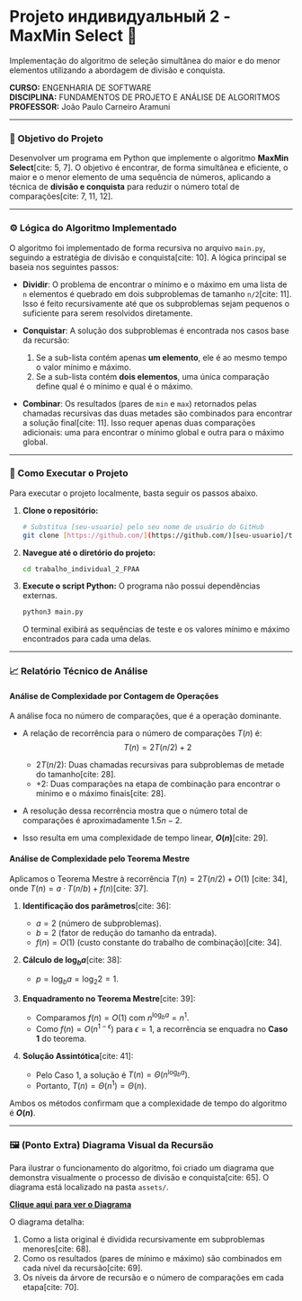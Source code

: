 # Projeto  индивидуальный 2 - MaxMin Select 📝

Implementação do algoritmo de seleção simultânea do maior e do menor elementos utilizando a abordagem de divisão e conquista.

**CURSO:** ENGENHARIA DE SOFTWARE  
**DISCIPLINA:** FUNDAMENTOS DE PROJETO E ANÁLISE DE ALGORITMOS  
**PROFESSOR:** João Paulo Carneiro Aramuni

---

### 🎯 Objetivo do Projeto

Desenvolver um programa em Python que implemente o algoritmo **MaxMin Select**[cite: 5, 7]. O objetivo é encontrar, de forma simultânea e eficiente, o maior e o menor elemento de uma sequência de números, aplicando a técnica de **divisão e conquista** para reduzir o número total de comparações[cite: 7, 11, 12].

---

### ⚙️ Lógica do Algoritmo Implementado

O algoritmo foi implementado de forma recursiva no arquivo `main.py`, seguindo a estratégia de divisão e conquista[cite: 10]. A lógica principal se baseia nos seguintes passos:

-   **Dividir**: O problema de encontrar o mínimo e o máximo em uma lista de `n` elementos é quebrado em dois subproblemas de tamanho `n/2`[cite: 11]. Isso é feito recursivamente até que os subproblemas sejam pequenos o suficiente para serem resolvidos diretamente.

-   **Conquistar**: A solução dos subproblemas é encontrada nos casos base da recursão:
    1.  Se a sub-lista contém apenas **um elemento**, ele é ao mesmo tempo o valor mínimo e máximo.
    2.  Se a sub-lista contém **dois elementos**, uma única comparação define qual é o mínimo e qual é o máximo.

-   **Combinar**: Os resultados (pares de `min` e `max`) retornados pelas chamadas recursivas das duas metades são combinados para encontrar a solução final[cite: 11]. Isso requer apenas duas comparações adicionais: uma para encontrar o mínimo global e outra para o máximo global.

---

### 🚀 Como Executar o Projeto

Para executar o projeto localmente, basta seguir os passos abaixo.

1.  **Clone o repositório:**
    ```bash
    # Substitua [seu-usuario] pelo seu nome de usuário do GitHub
    git clone [https://github.com/](https://github.com/)[seu-usuario]/trabalho_individual_2_FPAA.git
    ```

2.  **Navegue até o diretório do projeto:**
    ```bash
    cd trabalho_individual_2_FPAA
    ```

3.  **Execute o script Python:**
    O programa não possui dependências externas.
    ```bash
    python3 main.py
    ```
    O terminal exibirá as sequências de teste e os valores mínimo e máximo encontrados para cada uma delas.

---

### 📈 Relatório Técnico de Análise

#### Análise de Complexidade por Contagem de Operações

A análise foca no número de comparações, que é a operação dominante.

-   A relação de recorrência para o número de comparações $T(n)$ é:
    $$ T(n) = 2T(n/2) + 2 $$
    -   $2T(n/2)$: Duas chamadas recursivas para subproblemas de metade do tamanho[cite: 28].
    -   $+ 2$: Duas comparações na etapa de combinação para encontrar o mínimo e o máximo finais[cite: 28].

-   A resolução dessa recorrência mostra que o número total de comparações é aproximadamente $1.5n - 2$.
-   Isso resulta em uma complexidade de tempo linear, **$O(n)$**[cite: 29].

#### Análise de Complexidade pelo Teorema Mestre

Aplicamos o Teorema Mestre à recorrência $T(n)=2T(n/2)+O(1)$ [cite: 34], onde $T(n)=a \cdot T(n/b)+f(n)$[cite: 37].

1.  **Identificação dos parâmetros**[cite: 36]:
    -   $a = 2$ (número de subproblemas).
    -   $b = 2$ (fator de redução do tamanho da entrada).
    -   $f(n) = O(1)$ (custo constante do trabalho de combinação)[cite: 34].

2.  **Cálculo de $\log_b a$**[cite: 38]:
    -   $p = \log_b a = \log_2 2 = 1$.

3.  **Enquadramento no Teorema Mestre**[cite: 39]:
    -   Comparamos $f(n) = O(1)$ com $n^{\log_b a} = n^1$.
    -   Como $f(n) = O(n^{1-\epsilon})$ para $\epsilon = 1$, a recorrência se enquadra no **Caso 1** do teorema.

4.  **Solução Assintótica**[cite: 41]:
    -   Pelo Caso 1, a solução é $T(n) = \Theta(n^{\log_b a})$.
    -   Portanto, $T(n) = \Theta(n^1) = \Theta(n)$.

Ambos os métodos confirmam que a complexidade de tempo do algoritmo é **$O(n)$**.

---

### 🖼️ (Ponto Extra) Diagrama Visual da Recursão

Para ilustrar o funcionamento do algoritmo, foi criado um diagrama que demonstra visualmente o processo de divisão e conquista[cite: 65]. O diagrama está localizado na pasta `assets/`.

[**Clique aqui para ver o Diagrama**](assets/diagramaMaxMin.png)

O diagrama detalha:
1.  Como a lista original é dividida recursivamente em subproblemas menores[cite: 68].
2.  Como os resultados (pares de mínimo e máximo) são combinados em cada nível da recursão[cite: 69].
3.  Os níveis da árvore de recursão e o número de comparações em cada etapa[cite: 70].